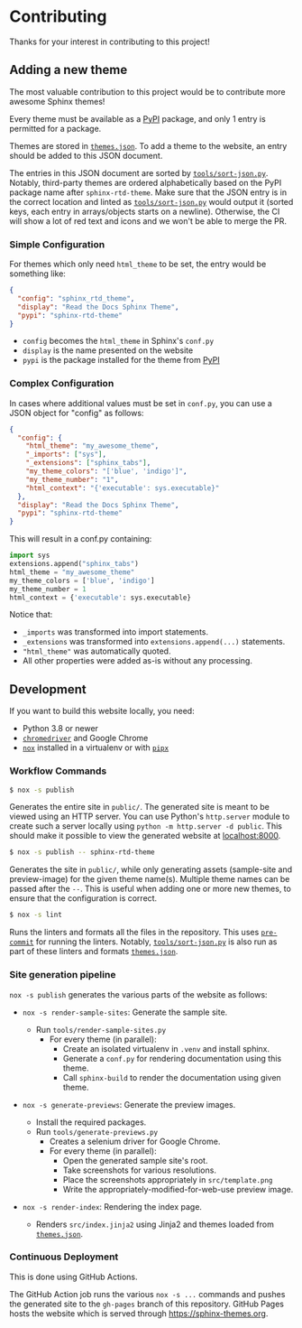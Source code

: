 # Contributing

Thanks for your interest in contributing to this project!

## Adding a new theme

The most valuable contribution to this project would be to contribute more awesome Sphinx themes!

Every theme must be available as a [PyPI] package, and only 1 entry is permitted for a package.

Themes are stored in [`themes.json`]. To add a theme to the website, an entry should be added to this JSON document.

The entries in this JSON document are sorted by [`tools/sort-json.py`]. Notably, third-party themes are ordered alphabetically based on the PyPI package name after `sphinx-rtd-theme`. Make sure that the JSON entry is in the correct location and linted as [`tools/sort-json.py`] would output it (sorted keys, each entry in arrays/objects starts on a newline). Otherwise, the CI will show a lot of red text and icons and we won't be able to merge the PR.

### Simple Configuration

For themes which only need `html_theme` to be set, the entry would be something like:

```json
{
  "config": "sphinx_rtd_theme",
  "display": "Read the Docs Sphinx Theme",
  "pypi": "sphinx-rtd-theme"
}
```

- `config` becomes the `html_theme` in Sphinx's `conf.py`
- `display` is the name presented on the website
- `pypi` is the package installed for the theme from [PyPI]

### Complex Configuration

In cases where additional values must be set in `conf.py`, you can use a JSON object for "config" as follows:

```json
{
  "config": {
    "html_theme": "my_awesome_theme",
    "_imports": ["sys"],
    "_extensions": ["sphinx_tabs"],
    "my_theme_colors": "['blue', 'indigo']",
    "my_theme_number": "1",
    "html_context": "{'executable': sys.executable}"
  },
  "display": "Read the Docs Sphinx Theme",
  "pypi": "sphinx-rtd-theme"
}
```

This will result in a conf.py containing:

```py
import sys
extensions.append("sphinx_tabs")
html_theme = "my_awesome_theme"
my_theme_colors = ['blue', 'indigo']
my_theme_number = 1
html_context = {'executable': sys.executable}
```

Notice that:

- `_imports` was transformed into import statements.
- `_extensions` was transformed into `extensions.append(...)` statements.
- `"html_theme"` was automatically quoted.
- All other properties were added as-is without any processing.


## Development

If you want to build this website locally, you need:

- Python 3.8 or newer
- [`chromedriver`] and Google Chrome
- [`nox`] installed in a virtualenv or with [`pipx`]

### Workflow Commands

```sh
$ nox -s publish
```

Generates the entire site in `public/`. The generated site is meant to be viewed using an HTTP server. You can use Python's `http.server` module to create such a server locally using `python -m http.server -d public`. This should make it possible to view the generated website at <localhost:8000>.

```sh
$ nox -s publish -- sphinx-rtd-theme
```

Generates the site in `public/`, while only generating assets (sample-site and preview-image) for the given theme name(s). Multiple theme names can be passed after the `--`. This is useful when adding one or more new themes, to ensure that the configuration is correct.

```sh
$ nox -s lint
```

Runs the linters and formats all the files in the repository. This uses [`pre-commit`] for running the linters. Notably, [`tools/sort-json.py`] is also run as part of these linters and formats [`themes.json`].

### Site generation pipeline

`nox -s publish` generates the various parts of the website as follows:

- `nox -s render-sample-sites`: Generate the sample site.
  - Run `tools/render-sample-sites.py`
    - For every theme (in parallel):
      - Create an isolated virtualenv in `.venv` and install sphinx.
      - Generate a `conf.py` for rendering documentation using this theme.
      - Call `sphinx-build` to render the documentation using given theme.

- `nox -s generate-previews`: Generate the preview images.
  - Install the required packages.
  - Run `tools/generate-previews.py`
    - Creates a selenium driver for Google Chrome.
    - For every theme (in parallel):
      - Open the generated sample site's root.
      - Take screenshots for various resolutions.
      - Place the screenshots appropriately in `src/template.png`
      - Write the appropriately-modified-for-web-use preview image.

- `nox -s render-index`: Rendering the index page.
  - Renders `src/index.jinja2` using Jinja2 and themes loaded from [`themes.json`].

### Continuous Deployment

This is done using GitHub Actions.

The GitHub Action job runs the various `nox -s ...` commands and pushes the generated site to the `gh-pages` branch of this repository. GitHub Pages hosts the website which is served through https://sphinx-themes.org.

[PyPI]: https://pypi.org/
[`nox`]: https://pypi.org/project/nox/
[`pipx`]: https://pypi.org/project/pipx/
[`pre-commit`]: https://pypi.org/project/pre-commit/
[`chromedriver`]: https://chromedriver.chromium.org/
[`themes.json`]: ./themes.json
[`tools/sort-json.py`]: ./tools/sort-json.py
